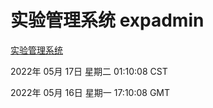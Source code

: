 # 实验管理系统 expadmin
[实验管理系统](http://59.174.27.92:56808/expadmin-782313d2-e1b1-4ea7-932e-3a55e6a1a4d0/)

2022年 05月 17日 星期二 01:10:08 CST

2022年 05月 16日 星期一 17:10:08 GMT
